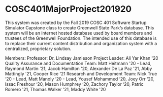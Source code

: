 # COSC401MajorProject201920
This system was created by the Fall 2019 COSC 401 Software Startup Simulator Capstone class to create Greenwell State Park’s database. This system will be an internet hosted database used by board members and trustees of the Greenwell Foundation. The intended use of this database is to replace their current content distribution and organization system with a centralized, proprietary solution.


Members:
Professor: Dr. Lindsay Jamieson
Project Leader: Ali Yar Khan '20
Quality Assurance and Documentation Team: Matt Heitmann '20 - Lead, Raymond Martin '21, Jacob Hamilton '20, Alexander De La Paz '21, Abby Mattingly '21, Cooper Rice '21
Research and Development Team: Nick True ‘20 - Lead, Matt Manoly ‘20 - Lead, Yousef Mohammed ‘20, Joey Orr ‘20, Issac Freshour ‘20, Mason Humphrey ‘20, Zachory Taylor ‘20, Patric Romero '21, Thomas Walker '21, Maddy White '20

